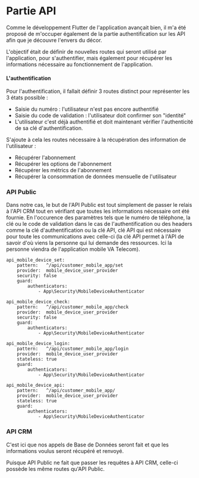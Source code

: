 # Partie API

Comme le développement Flutter de l'application avançait bien, il m'a été proposé de m'occuper également de la partie authentification sur les API afin que je découvre l'envers du décor.

L'objectif était de définir de nouvelles routes qui seront utilisé par l'application, pour s'authentifier, mais également pour récupérer les informations nécessaire au fonctionnement de l'application.

#### L'authentification

Pour l'authentification, il fallait définir 3 routes distinct pour représenter les 3 états possible :&#x20;

* Saisie du numéro : l'utilisateur n'est pas encore authentifié
* Saisie du code de validation : l'utilisateur doit confirmer son "identité"
* L'utilisateur c'est déjà authentifié et doit maintenant vérifier l'authenticité de sa clé d'authentification.

S'ajoute à cela les routes nécessaire à la récupération des information de l'utilisateur :&#x20;

* Récupérer l'abonnement
* Récupérer les options de l'abonnement
* Récupérer les métrics de l'abonnement
* Récupérer la consommation de données mensuelle de l'utilisateur

### API Public

Dans notre cas, le but de l'API Public est tout simplement de passer le relais à l'API CRM tout en vérifiant que toutes les informations nécessaire ont été fournie. En l'occurence des paramètres tels que le numéro de téléphone, la clé ou le code de validation dans le cas de l'authentification ou des headers comme la clé d'authentification ou la clé API, clé API qui est nécessaire pour toute les communications avec celle-ci (la clé API permet à l'API de savoir d'où viens la personne qui lui demande des ressources. Ici la personne viendra de l'application mobile VA Telecom).

```
api_mobile_device_set:
    pattern:   ^/api/customer_mobile_app/set
    provider:  mobile_device_user_provider
    security: false
    guard:
        authenticators:
            - App\Security\MobileDeviceAuthenticator

api_mobile_device_check:
    pattern:   ^/api/customer_mobile_app/check
    provider:  mobile_device_user_provider
    security: false
    guard:
        authenticators:
            - App\Security\MobileDeviceAuthenticator

api_mobile_device_login:
    pattern:   ^/api/customer_mobile_app/login
    provider:  mobile_device_user_provider
    stateless: true
    guard:
        authenticators:
            - App\Security\MobileDeviceAuthenticator
            
api_mobile_device_api:
    pattern:   ^/api/customer_mobile_app/
    provider:  mobile_device_user_provider
    stateless: true
    guard:
        authenticators:
            - App\Security\MobileDeviceAuthenticator
```

### API CRM

C'est ici que nos appels de Base de Données seront fait et que les informations voulus seront récupéré et renvoyé.

Puisque API Public ne fait que passer les requêtes à API CRM, celle-ci possède les même routes qu'API Public.
